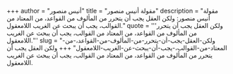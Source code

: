 +++
author = "أنيس منصور"
title = "مقولة أنيس منصور"
description = "مقولة أنيس منصور: ولكن العقل يجب أن يتحرر من المألوف من القواعد، من المعتاد من القوالب، يجب أن يبحث عن الغريب اللامعقول."
quote = '''ولكن العقل يجب أن يتحرر من المألوف من القواعد، من المعتاد من القوالب، يجب أن يبحث عن الغريب اللامعقول.'''
slug = "ولكن-العقل-يجب-أن-يتحرر-من-المألوف-من-القواعد،-من-المعتاد-من-القوالب،-يجب-أن-يبحث-عن-الغريب-اللامعقول"
+++
ولكن العقل يجب أن يتحرر من المألوف من القواعد، من المعتاد من القوالب، يجب أن يبحث عن الغريب اللامعقول.
